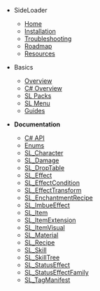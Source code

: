- SideLoader
  - [Home](/)
  - [Installation](Main/Installation.md)
  - [Troubleshooting](Main/Troubleshooting.md)
  - [Roadmap](Main/Roadmap)
  - [Resources](Main/Resources.md)

- Basics

  - [Overview](Basics/Overview.md)
  - [C# Overview](Basics/CSharpGuide.md)
  - [SL Packs](Basics/SLPacks.md)
  - [SL Menu](Basics/SLMenu.md)
  - [Guides](Guides/Guides.md)

- <b>Documentation</b>

  - [C# API](API/CSharpAPI.md)
  - [Enums](API/Enums.md)
  - [SL_Character](API/SL_Character.md)
  - [SL_Damage](API/SL_Damage.md)
  - [SL_DropTable](API/SL_DropTable.md)
  - [SL_Effect](API/SL_Effect.md)
  - [SL_EffectCondition](API/SL_EffectCondition.md)
  - [SL_EffectTransform](API/SL_EffectTransform.md)
  - [SL_EnchantmentRecipe](API/SL_EnchantmentRecipe.md)
  - [SL_ImbueEffect](API/SL_ImbueEffect.md)
  - [SL_Item](API/SL_Item.md)
  - [SL_ItemExtension](API/SL_ItemExtension.md)
  - [SL_ItemVisual](API/SL_ItemVisual.md)
  - [SL_Material](API/SL_Material.md)
  - [SL_Recipe](API/SL_Recipe.md)
  - [SL_Skill](API/SL_Skill.md)
  - [SL_SkillTree](API/SL_SkillTree.md)
  - [SL_StatusEffect](API/SL_StatusEffect.md)
  - [SL_StatusEffectFamily](API/SL_StatusEffectFamily.md)
  - [SL_TagManifest](API/SL_TagManifest.md)

<!-- empty block so buttom link isn't cut off on mobile. -->
<div style="height:40px; display:block;"></div>